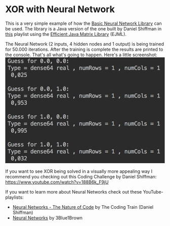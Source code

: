# XOR with Neural Network
This is a very simple example of how the [Basic Neural Network Library](https://github.com/kim-marcel/basic_neural_network) can be used. The library is a Java version of the one built by Daniel Shiffman in [this](https://www.youtube.com/watch?v=XJ7HLz9VYz0&list=PLRqwX-V7Uu6aCibgK1PTWWu9by6XFdCfh) playlist using the [Efficient Java Matrix Library](ejml.org) (EJML).

The Neural Network (2 inputs, 4 hidden nodes and 1 output) is being trained for 50.000 iterations. After the training is complete the results are printed to the console. That's all what's going to happen. Here's a little screenshot:
![alt text](images/screenshot_xor-with-nn.png "This is how it should look when everything went right!")

If you want to see XOR being solved in a visually more appealing way I recommend you checking out this Coding Challenge by Daniel Shiffman:
https://www.youtube.com/watch?v=188B6k_F9jU

If you want to learn more about Neural Networks check out these YouTube-playlists:
- [Neural Networks - The Nature of Code](https://www.youtube.com/watch?v=XJ7HLz9VYz0&list=PLRqwX-V7Uu6aCibgK1PTWWu9by6XFdCfh) by The Coding Train (Daniel Shiffman)
- [Neural Networks](https://www.youtube.com/watch?v=aircAruvnKk&list=PLZHQObOWTQDNU6R1_67000Dx_ZCJB-3pi) by 3Blue1Brown
